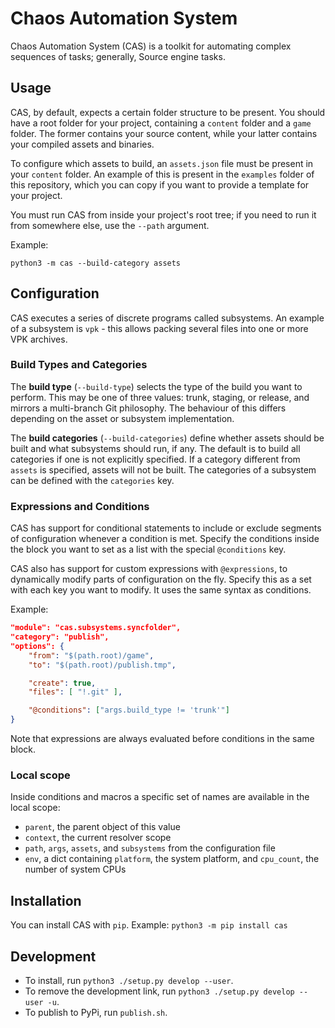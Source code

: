 # Chaos Automation System

Chaos Automation System (CAS) is a toolkit for automating complex sequences of tasks; generally, Source engine tasks.

## Usage
CAS, by default, expects a certain folder structure to be present. You should have a root folder for your project, containing a `content` folder and a `game` folder. The former contains your source content, while your latter contains your compiled assets and binaries.

To configure which assets to build, an `assets.json` file must be present in your `content` folder. An example of this is present in the `examples` folder of this repository, which you can copy if you want to provide a template for your project.

You must run CAS from inside your project's root tree; if you need to run it from somewhere else, use the `--path` argument.

Example:
```
python3 -m cas --build-category assets
```

## Configuration
CAS executes a series of discrete programs called subsystems.
An example of a subsystem is `vpk` - this allows packing several files into one or more VPK archives.

### Build Types and Categories
The **build type** (`--build-type`) selects the type of the build you want to perform. This may be one of three values: trunk, staging, or release, and mirrors a multi-branch Git philosophy. The behaviour of this differs depending on the asset or subsystem implementation.

The **build categories** (`--build-categories`) define whether assets should be built and what subsystems should run, if any. The default is to build all categories if one is not explicitly specified. If a category different from `assets` is specified, assets will not be built. The categories of a subsystem can be defined with the `categories` key.

### Expressions and Conditions
CAS has support for conditional statements to include or exclude segments of configuration whenever a condition is met. Specify the conditions inside the block you want to set as a list with the special `@conditions` key.


CAS also has support for custom expressions with `@expressions`, to dynamically modify parts of configuration on the fly. Specify this as a set with each key you want to modify. It uses the same syntax as conditions.

Example:
```json
"module": "cas.subsystems.syncfolder",
"category": "publish",
"options": {
    "from": "$(path.root)/game",
    "to": "$(path.root)/publish.tmp",

    "create": true,
    "files": [ "!.git" ],

    "@conditions": ["args.build_type != 'trunk'"]
}
```

Note that expressions are always evaluated before conditions in the same block.

### Local scope
Inside conditions and macros a specific set of names are available in the local scope:
- `parent`, the parent object of this value
- `context`, the current resolver scope
- `path`, `args`, `assets`, and `subsystems` from the configuration file
- `env`, a dict containing `platform`, the system platform, and `cpu_count`, the number of system CPUs

## Installation
You can install CAS with `pip`. Example: `python3 -m pip install cas`

## Development
- To install, run `python3 ./setup.py develop --user`.
- To remove the development link, run `python3 ./setup.py develop --user -u`.
- To publish to PyPi, run `publish.sh`.
